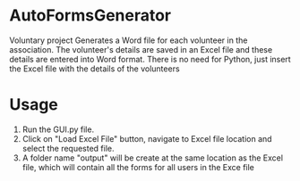 # AutoFormsGenerator
Voluntary project Generates a Word file for each volunteer in the association. The volunteer's details are saved in an Excel file and these details are entered into Word format. There is no need for Python, just insert the Excel file with the details of the volunteers
# Usage
1. Run the GUI.py file.
2. Click on "Load Excel File" button, navigate to Excel file location and select the requested file.
3. A folder name "output" will be create at the same location as the Excel file, which will contain all the forms for all users in the Exce file
